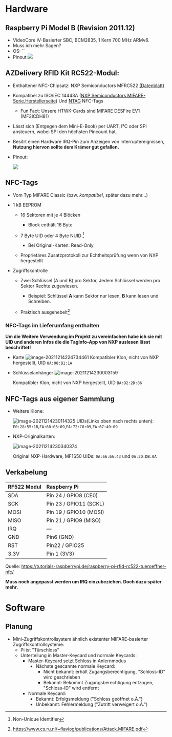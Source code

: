 # Hardware

## Raspberry Pi Model B (Revision 2011.12)

- VideoCore IV-Basierter SBC, BCM2835, 1 Kern 700 MHz ARMv6.
- Muss ich mehr Sagen?
- OS: ``
- Pinout:![](https://developer-blog.net/wp-content/uploads/2013/09/raspberry-pi-rev2-gpio-pinout.jpg)

## AZDelivery RFID Kit RC522-Modul:

- Enthaltener NFC-Chipsatz: NXP Semiconductors MFRC522 [(Datenblatt)](https://www.nxp.com/docs/en/data-sheet/MFRC522.pdf)

- Kompatibel zu ISO/IEC 14443A ([NXP Semiconductors MIFARE-Serie](https://de.wikipedia.org/wiki/Mifare),[Herstellerseite](https://www.nxp.com/products/rfid-nfc/mifare-hf:MC_53422)) Und [NTAG](https://www.nxp.com/products/rfid-nfc/nfc-hf/ntag-for-tags-labels:NTAG-TAGS-AND-LABELS) NFC-Tags

  - Fun Fact: Unsere HTWK-Cards sind MIFARE DESFire EV1 (MF3ICDH81)

- Lässt sich (Entgegen dem Mini-E-Book) per UART, I²C oder SPI ansteuern, wobei SPI den höchsten Pincount hat.

- Besitrt einen Hardware IRQ-Pin zum Anzeigen von Interruptereignissen, **Nutzung hiervon sollte dem Krämer gut gefallen.**

- Pinout:

  ![](https://cdn.discordapp.com/attachments/895947649021251585/920419123903725618/7d5r13tRFcywyPPj4qUhst6ZcPEpm3hF9fqhdC_fmHFJoV9BwmRdpv-dXBf1qGOzC0tkG2mhmREFmnxecbzEmkUMETOziDuXBZwHpjxlXXWqVE5jw6LneP-mLkiWE9_cc-xMeIDg.png)

## NFC-Tags

- Vom Typ MIFARE Classic (bzw. *kompatibel*, später dazu mehr...) 
- 1 kB EEPROM

  - 16 Sektoren mit je 4 Blöcken

    - Block enthält 16 Byte
  - 7 Byte UID oder 4 Byte NUID [^1]
    - Bei Original-Karten: Read-Only
  - Proprietäres Zusatzprotokoll zur Echtheitsprüfung wenn von NXP hergestellt
- Zugriffskontrolle
  - Zwei Schlüssel (A und B) pro Sektor, Jedem Schlüssel werden pro Sektor Rechte zugewiesen.
    - Beispiel: Schlüssel **A** kann Sektor nur lesen, **B** kann lesen und Schreiben.

  - Praktisch ausgehebelt[^2]


### NFC-Tags im Lieferumfang enthalten

**Um die Weitere Verwendung im Projekt zu vereinfachen habe ich sie mit UID und anderen Infos die die TagInfo-App von NXP auslesen lässt beschriftet!**

- Karte
  ![image-20211214224734461](/home/phillipk/Projekte/HTWK/Embedded_Systems/Docs/Voruntersuchungen.assets/image-20211214224734461.png)
  Kompatibler Klon, nicht von NXP hergestellt, UID `8A:08:B1:1A`

  

- Schlüsselanhänger
  ![image-20211214230003159](/home/phillipk/Projekte/HTWK/Embedded_Systems/Docs/Voruntersuchungen.assets/image-20211214230003159.png)


  Kompatibler Klon, nicht von NXP hergestellt, UID `BA:D2:2D:86`

## NFC-Tags aus eigener Sammlung

- Weitere Klone:

  ![image-20211214230114325](/home/phillipk/Projekte/HTWK/Embedded_Systems/Docs/Voruntersuchungen.assets/image-20211214230114325.png)
  UIDs(Links oben nach rechts unten): `E0:28:55:1B`,`FA:68:05:09`,`FA:72:C0:09`,`FA:67:49:09`

- NXP-Originalkarten:

  ![image-20211214230340374](/home/phillipk/Projekte/HTWK/Embedded_Systems/Docs/Voruntersuchungen.assets/image-20211214230340374.png)

  Original NXP-Hardware, MF1S50
  UIDs: `0A:66:6A:43` und `0A:3D:DB:0A`

## Verkabelung

| RF522 Modul | Raspberry Pi           |
| :---------- | :--------------------- |
| SDA         | Pin 24 / GPIO8 (CE0)   |
| SCK         | Pin 23 / GPIO11 (SCKL) |
| MOSI        | Pin 19 / GPIO10 (MOSI) |
| MISO        | Pin 21 / GPIO9 (MISO)  |
| IRQ         | —                      |
| GND         | Pin6 (GND)             |
| RST         | Pin22 / GPIO25         |
| 3.3V        | Pin 1 (3V3)            |

Quelle: https://tutorials-raspberrypi.de/raspberry-pi-rfid-rc522-tueroeffner-nfc/

**Muss noch angepasst werden um IRQ einzubeziehen. Doch dazu später mehr.**

# Software

## Planung

- Mini-Zugriffskontrollsystem ähnlich existenter MIFARE-basierter Zugriffskontrollsysteme:
  - Pi ist "Türschloss"
  - Unterteilung in Master-Keycard und normale Keycards:
    - Master-Keycard setzt Schloss in Anlernmodus
      - Nächste gescannte normale Keycard:
        - Nicht bekannt: erhält Zugangsberechtigung, "Schloss-ID" wird geschrieben
        - Bekannt: Bekommt Zugangsberechtigung entzogen, "Schloss-ID" wird entfernt
    - Normale Keycard:
      - Bekannt: Erfolgsmeldung ("Schloss geöffnet o.Ä.")
      - Unbekannt: Fehlermeldung ("Zutritt verweigert o.Ä.")

[^1]: Non-Unique Identifier
[^2]: https://www.cs.ru.nl/~flaviog/publications/Attack.MIFARE.pdf